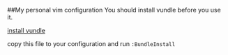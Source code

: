 ##My personal vim configuration
You should install vundle before you use it.

[install vundle](http://www.0x2c.cn/home/article/detail/aid/14.html)


copy this file to your configuration and run `:BundleInstall`
